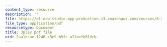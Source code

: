 ```yaml
---
content_type: resource
description: ''
file: https://ol-ocw-studio-app-production.s3.amazonaws.com/courses/8-286-the-early-universe-fall-2013/2aa1ecae1246c3e9b9fca11aefb81dcb_PsfyE1-s9Rs.pdf
file_type: application/pdf
resourcetype: Document
title: 3play pdf file
uid: 2aa1ecae-1246-c3e9-b9fc-a11aefb81dcb
---
```

